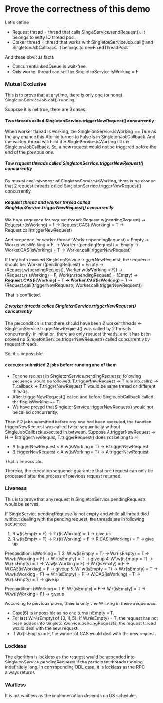 # Prove the correctness of this demo

Let's define

* Request thread = thread that calls SingleService.sendRequest(). It belongs to netty IO thread pool.
* Corker thread = thread that works with SingletonServiceJob.call() and SingletonJobCallback. It belongs to newFixedThreadPool.

And these obvious facts:
* ConcurrentLinkedQueue is wait-free.
* Only worker thread can set the SingletonService.isWorking = F 

### Mutual Exclusive

This is to prove that at anytime, there is only one (or none) SingletonServiceJob.call() running. 

Suppose it is not true, there are 3 cases:

#### Two threads called SingletonService.triggerNewRequest() concurrently

When worker thread is working, the SingletonService.isWorking == True as the any chance this Atomic turned to False is in SingletonJobCallback. 
And the worker thread will hold the SingleService.isWorking till the SingletonJobCallback. 
So, a new request would not be triggered before the end of the previous one.

##### Tow request threads called SingletonService.triggerNewRequest() concurrently

By mutual exclusiveness of SingletonService.isWorking, there is no chance that 2 request threads called SingletonService.triggerNewRequest() concurrently.

##### Request thread and worker thread called SingletonService.triggerNewRequest() concurrently

We have sequence for request thread:
Request.w(pendingRequest) -> Request.r(isWorking) = F -> Request.CAS(isWorking) = T -> Request.call(triggerNewRequest)

And sequence for worker thread:
Worker.r(pendingRequest) = Empty -> Worker.w(isWorking = F) -> Worker.r(pendingRequest) = !Empty -> Worker.CAS(isWorking) = T -> Worker.call(triggerNewRequest)

If they both invoked SingletonService.triggerNewRequest, the sequence should be:
Worker.r(pendingRequest) = Empty -> (Request.w(pendingRequest), Worker.w(isWorking = F)) -> (Request.r(isWorking) = F, Worker.r(pendingRequest) = !Empty)
 -> **Request.CAS(isWorking) = T -> Worker.CAS(isWorking) = T** 
 -> (Request.call(triggerNewRequest), Worker.call(triggerNewRequest))
 
That is conflicted.

##### 2 worker threads called SingletonService.triggerNewRequest() concurrently

The precondition is that there should have been 2 worker threads <- SingletonService.triggerNewRequest() was called by 2 threads concurrently.
In initiation, there are only request threads, and it has been proved no SingletonService.triggerNewRequest() called concurrently by request threads.

So, it is impossible.

#### executor submitted 2 jobs before running one of them 

* For one request in SingletonService.pendingRequests, following sequence would be followed:
T.triggerNewRequest -> T.run(job.call()) -> T.callback -> T.triggerNewRequest
T would be same thread or different threads.
* After triggerNewRequest() called and before SingleJobCallback called, the flag isWorking == T.
* We have proved that SingletonService.triggerNewRequest() would not be called concurrently. 

Then if 2 jobs submitted before any one had been executed, the function triggerNewRequest was called twice sequentially without SingleJobCallback executed in between.
Suppose 
A.triggerNewRequest -> H -> B.triggerNewRequst, T.triggerRequest() does not belong to H

* A.triggerNewRequest < B.w(isWorking = T) -> B.triggerNewRequest
* B.triggerNewRequest < A.w(isWorking = T) -> A.triggerNewRequest

That is impossible.

Therefor, the execution sequence guarantee that one request can only be processed after the process of previous request returned.  

### Liveness

This is to prove that any request in SingletonService.pendingRequests would be served.

If SingleService.pendingRequests is not empty and while all thread died without dealing with the pending request, the threads are in following sequence:

1. R.w(isEmpty = F) -> R.r(isWorking) = T -> give up
2. R.w(isEmpty = F) -> R.r(isWorking) = F -> R.CAS(isWorking) = F -> give up

Precondition: isWorking = T
3. W'.w(isEmpty = T) -> W.r(isEmpty) = T -> W.w(isWorking = F) -> W.r(isEmpty) = T -> giveup
4. W'.w(isEmpty = T) -> W.r(isEmpty) = T -> W.w(isWorking = F) -> W.r(isEmpty) = F -> W.CAS(isWorking) = F -> giveup
5. W'.w(isEmpty = T) -> W.r(isEmpty) = T -> W.w(isWorking = F) -> W.r(isEmpty) = F -> W.CAS(isWorking) = T -> W.r(isEmpty) = T -> giveup

Precondition: isWorking = T
6. W.r(isEmpty) = F -> W.r(isEmpty) = T -> W.w(isWorking = F) -> giveup


According to previous prove, there is only one W living in these sequences.
- Case(6) is impossible as no one turns isEmpty = T. 
- For last W.r(isEmpty) of {3, 4, 5}, if W.r(isEmpty) = T, the request has not been added into SingletonService.pendingRequests, the request thread would deal with the new request.
- If W.r(isEmpty) = F, the winner of CAS would deal with the new request. 


### Lockless

The algorithm is lockless as the request would be appended into SingletonService.pendingRequests if the participant threads running indefinitely long.
In corresponding ODL case, it is lockless as the RPC always returns

### Waitless

It is not waitless as the implementation depends on OS scheduler.